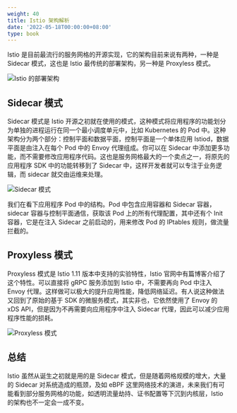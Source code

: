 ```yaml
---
weight: 40
title: Istio 架构解析
date: '2022-05-18T00:00:00+08:00'
type: book
---
```


Istio 是目前最流行的服务网格的开源实现，它的架构目前来说有两种，一种是 Sidecar 模式，这也是 Istio 最传统的部署架构，另一种是 Proxyless 模式。

![Istio 的部署架构](../../images/istio-models.png "Istio 的部署架构")

## Sidecar 模式

Sidecar 模式是 Istio 开源之初就在使用的模式，这种模式将应用程序的功能划分为单独的进程运行在同一个最小调度单元中，比如 Kubernetes 的 Pod 中。这种架构分为两个部分：控制平面和数据平面，控制平面是一个单体应用 Istiod，数据平面是由注入在每个 Pod 中的 Envoy 代理组成。你可以在 Sidecar 中添加更多功能，而不需要修改应用程序代码。这也是服务网格最大的一个卖点之一，将原先的应用程序 SDK 中的功能转移到了 Sidecar 中，这样开发者就可以专注于业务逻辑，而 sidecar 就交由运维来处理。

![Sidecar 模式](../../images/sidecar-mode.png "Sidecar 模式")

我们在看下应用程序 Pod 中的结构。Pod 中包含应用容器和 Sidecar 容器，sidecar 容器与控制平面通信，获取该 Pod 上的所有代理配置，其中还有个 Init 容器，它是在注入 Sidecar 之前启动的，用来修改 Pod 的 IPtables 规则，做流量拦截的。

## Proxyless 模式

Proxyless 模式是 Istio 1.11 版本中支持的实验特性，Istio 官网中有篇博客介绍了这个特性。可以直接将 gRPC 服务添加到 Istio 中，不需要再向 Pod 中注入 Envoy 代理。这样做可以极大的提升应用性能，降低网络延迟。有人说这种做法又回到了原始的基于 SDK 的微服务模式，其实非也，它依然使用了 Envoy 的 xDS API，但是因为不再需要向应用程序中注入 Sidecar 代理，因此可以减少应用程序性能的损耗。

![Proxyless 模式](../../images/proxyless-mode.png "Proxyless 模式")

## 总结

Istio 虽然从诞生之初就是用的是 Sidecar 模式，但是随着网格规模的增大，大量的 Sidecar 对系统造成的瓶颈，及如 eBPF 这里网络技术的演进，未来我们有可能看到部分服务网格的功能，如透明流量劫持、证书配置等下沉到内核层，Istio 的架构也不一定会一成不变。
